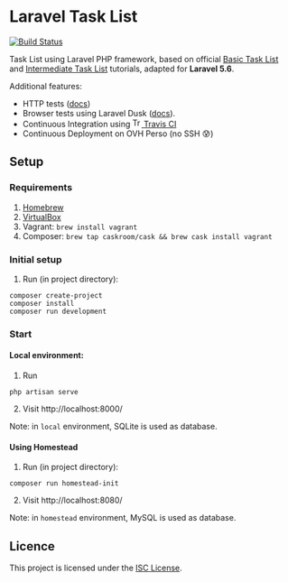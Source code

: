 Laravel Task List
=================

[![Build Status](https://travis-ci.org/amercier/laravel-task-list.svg?branch=master)](https://travis-ci.org/amercier/laravel-task-list)

Task List using Laravel PHP framework, based on official
[Basic Task List](https://laravel.com/docs/5.2/quickstart) and
[Intermediate Task List](https://laravel.com/docs/5.2/quickstart-intermediate)
tutorials, adapted for **Laravel 5.6**.

Additional features:
- HTTP tests ([docs](https://laravel.com/docs/5.6/http-tests))
- Browser tests using Laravel Dusk ([docs](https://laravel.com/docs/5.6/dusk)).
- Continuous Integration using [<img alt="Travis CI" src="https://cdn.travis-ci.org/images/favicon-076a22660830dc325cc8ed70e7146a59.png" height="16"> Travis CI](https://travis-ci.org/)
- Continuous Deployment on OVH Perso (no SSH :cold_sweat:)

Setup
-----

### Requirements

1. [Homebrew](https://brew.sh/)
2. [VirtualBox](https://www.virtualbox.org/)
3. Vagrant: `brew install vagrant`
4. Composer: `brew tap caskroom/cask && brew cask install vagrant`

### Initial setup

1. Run (in project directory):
```
composer create-project
composer install
composer run development
```

### Start

#### Local environment:

1. Run
```
php artisan serve
```
2. Visit http://localhost:8000/

Note: in `local` environment, SQLite is used as database.

#### Using Homestead

1. Run (in project directory):
```
composer run homestead-init
```
2. Visit http://localhost:8080/

Note: in `homestead` environment, MySQL is used as database.

Licence
-------

This project is licensed under the [ISC License](./LICENSE.md).
